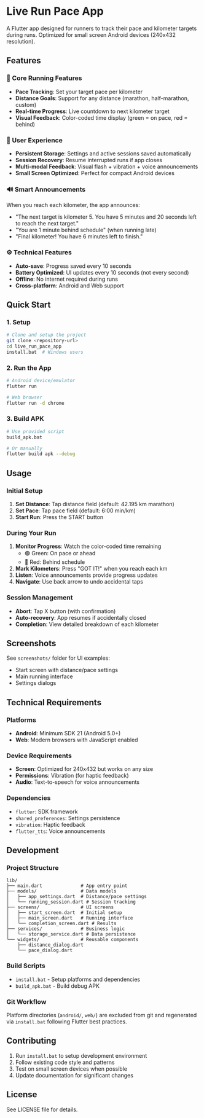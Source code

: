# Live Run Pace App

A Flutter app designed for runners to track their pace and kilometer targets during runs. Optimized for small screen Android devices (240x432 resolution).

## Features

### 🏃 Core Running Features
- **Pace Tracking**: Set your target pace per kilometer
- **Distance Goals**: Support for any distance (marathon, half-marathon, custom)
- **Real-time Progress**: Live countdown to next kilometer target
- **Visual Feedback**: Color-coded time display (green = on pace, red = behind)

### 📱 User Experience
- **Persistent Storage**: Settings and active sessions saved automatically
- **Session Recovery**: Resume interrupted runs if app closes
- **Multi-modal Feedback**: Visual flash + vibration + voice announcements
- **Small Screen Optimized**: Perfect for compact Android devices

### 🔊 Smart Announcements
When you reach each kilometer, the app announces:
- "The next target is kilometer 5. You have 5 minutes and 20 seconds left to reach the next target."
- "You are 1 minute behind schedule" (when running late)
- "Final kilometer! You have 6 minutes left to finish."

### ⚙️ Technical Features
- **Auto-save**: Progress saved every 10 seconds
- **Battery Optimized**: UI updates every 10 seconds (not every second)
- **Offline**: No internet required during runs
- **Cross-platform**: Android and Web support

## Quick Start

### 1. Setup
```bash
# Clone and setup the project
git clone <repository-url>
cd live_run_pace_app
install.bat  # Windows users
```

### 2. Run the App
```bash
# Android device/emulator
flutter run

# Web browser
flutter run -d chrome
```

### 3. Build APK
```bash
# Use provided script
build_apk.bat

# Or manually
flutter build apk --debug
```

## Usage

### Initial Setup
1. **Set Distance**: Tap distance field (default: 42.195 km marathon)
2. **Set Pace**: Tap pace field (default: 6:00 min/km)
3. **Start Run**: Press the START button

### During Your Run
1. **Monitor Progress**: Watch the color-coded time remaining
   - 🟢 Green: On pace or ahead
   - 🔴 Red: Behind schedule
2. **Mark Kilometers**: Press "GOT IT!" when you reach each km
3. **Listen**: Voice announcements provide progress updates
4. **Navigate**: Use back arrow to undo accidental taps

### Session Management
- **Abort**: Tap X button (with confirmation)
- **Auto-recovery**: App resumes if accidentally closed
- **Completion**: View detailed breakdown of each kilometer

## Screenshots

See `screenshots/` folder for UI examples:
- Start screen with distance/pace settings
- Main running interface
- Settings dialogs

## Technical Requirements

### Platforms
- **Android**: Minimum SDK 21 (Android 5.0+)
- **Web**: Modern browsers with JavaScript enabled

### Device Requirements
- **Screen**: Optimized for 240x432 but works on any size
- **Permissions**: Vibration (for haptic feedback)
- **Audio**: Text-to-speech for voice announcements

### Dependencies
- `flutter`: SDK framework
- `shared_preferences`: Settings persistence
- `vibration`: Haptic feedback
- `flutter_tts`: Voice announcements

## Development

### Project Structure
```
lib/
├── main.dart              # App entry point
├── models/                # Data models
│   ├── app_settings.dart  # Distance/pace settings
│   └── running_session.dart # Session tracking
├── screens/               # UI screens
│   ├── start_screen.dart  # Initial setup
│   ├── main_screen.dart   # Running interface
│   └── completion_screen.dart # Results
├── services/              # Business logic
│   └── storage_service.dart # Data persistence
└── widgets/               # Reusable components
    ├── distance_dialog.dart
    └── pace_dialog.dart
```

### Build Scripts
- `install.bat` - Setup platforms and dependencies
- `build_apk.bat` - Build debug APK

### Git Workflow
Platform directories (`android/`, `web/`) are excluded from git and regenerated via `install.bat` following Flutter best practices.

## Contributing

1. Run `install.bat` to setup development environment
2. Follow existing code style and patterns
3. Test on small screen devices when possible
4. Update documentation for significant changes

## License

See LICENSE file for details.
